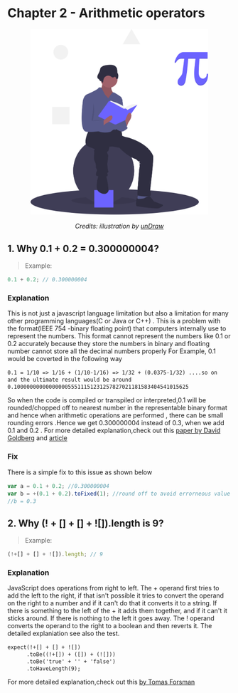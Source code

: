 # Chapter 2 - Arithmetic operators

<div align="center">
  <img src="../assets/undraw_mathematics_4otb.svg" alt="Arithmetic operators" width="400"/>
  <br>
  <p>
    <em>Credits: illustration by <a href="https://undraw.co/">unDraw</a></em>
  </p>
</div>

## 1. Why 0.1 + 0.2 = 0.300000004?

> Example:

```js
0.1 + 0.2; // 0.300000004
```

### Explanation

This is not just a javascript language limitation but also a limitation for many other programming languages(C or Java or C++) . This is a problem with the format(IEEE 754 -binary floating point) that computers internally use to represent the numbers. This format cannot represent the numbers like 0.1 or 0.2 accurately because they store the numbers in binary and floating number cannot store all the decimal numbers properly
For Example, 0.1 would be coverted in the following way

```
0.1 = 1/10 => 1/16 + (1/10-1/16) => 1/32 + (0.0375-1/32) ....so on
and the ultimate result would be around 0.1000000000000000055511151231257827021181583404541015625
```

So when the code is compiled or transpiled or interpreted,0.1 will be rounded/chopped off to nearest number in the representable binary format and hence when arithmetic operations are performed , there can be small rounding errors .Hence we get 0.300000004 instead of 0.3, when we add 0.1 and 0.2 . For more detailed explanation,check out this [paper by David Goldberg](https://docs.oracle.com/cd/E19957-01/806-3568/ncg_goldberg.html)
and [article](https://blog.angularindepth.com/javascripts-number-type-8d59199db1b6)

### Fix

There is a simple fix to this issue as shown below

```javascript
var a = 0.1 + 0.2; //0.300000004
var b = +(0.1 + 0.2).toFixed(1); //round off to avoid errorneous value and convert it back to number by using +
//b = 0.3
```

## 2. Why (! + [] + [] + ![]).length is 9?

> Example:

```js
(!+[] + [] + ![]).length; // 9
```

### Explanation

JavaScript does operations from right to left.
The + operand first tries to add the left to the right, if that isn't possible it tries to convert the operand on the right to a number and if it can't do that it converts it to a string. If there is something to the left of the + it adds them together, and if it can't it sticks around. If there is nothing to the left it goes away.
The ! operand converts the operand to the right to a boolean and then reverts it.
The detailed explaniation see also the test.

```
expect(!+[] + [] + ![])
      .toBe((!+[]) + ([]) + (![]))
      .toBe('true' + '' + 'false')
      .toHaveLength(9);
```

For more detailed explanation,check out this [by Tomas Forsman](https://dev.to/tomasforsman/why-length-is-9-2i4l)